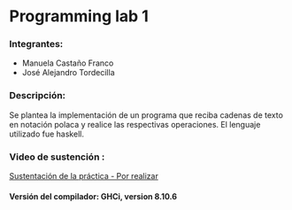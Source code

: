 # Programming lab 1

### Integrantes:
- Manuela Castaño Franco
- José Alejandro Tordecilla

### Descripción:

Se plantea la implementación de un programa que reciba cadenas de texto en notación polaca y realice las respectivas operaciones. 
El lenguaje utilizado fue haskell.

### Video de sustención :
[Sustentación de la práctica - Por realizar](https://youtu.be/)

#### Versión del compilador: GHCi, version 8.10.6

